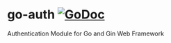# go-auth [![GoDoc](https://godoc.org/github.com/ngurajeka/go-auth?status.svg)](https://godoc.org/github.com/ngurajeka/go-auth)
Authentication Module for Go and Gin Web Framework
